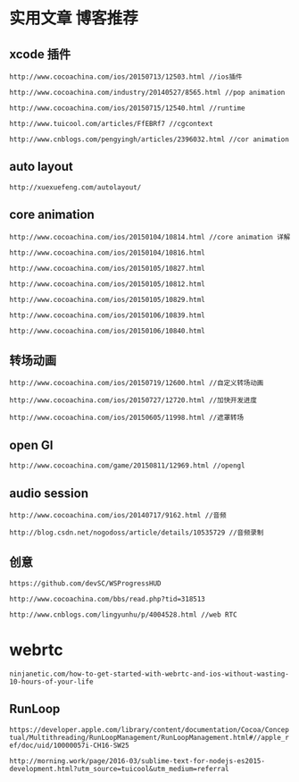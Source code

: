 # 实用文章 博客推荐

## xcode 插件

`http://www.cocoachina.com/ios/20150713/12503.html //ios插件`

`http://www.cocoachina.com/industry/20140527/8565.html //pop animation`

`http://www.cocoachina.com/ios/20150715/12540.html //runtime`

`http://www.tuicool.com/articles/FfEBRf7 //cgcontext`

`http://www.cnblogs.com/pengyingh/articles/2396032.html //cor animation`

## auto layout

`http://xuexuefeng.com/autolayout/ `

## core animation

`http://www.cocoachina.com/ios/20150104/10814.html //core animation 详解`

`http://www.cocoachina.com/ios/20150104/10816.html`

`http://www.cocoachina.com/ios/20150105/10827.html`

`http://www.cocoachina.com/ios/20150105/10812.html`

`http://www.cocoachina.com/ios/20150105/10829.html`

`http://www.cocoachina.com/ios/20150106/10839.html`

`http://www.cocoachina.com/ios/20150106/10840.html`

## 转场动画

`http://www.cocoachina.com/ios/20150719/12600.html //自定义转场动画`

`http://www.cocoachina.com/ios/20150727/12720.html //加快开发进度`

`http://www.cocoachina.com/ios/20150605/11998.html //遮罩转场`

## open Gl

`http://www.cocoachina.com/game/20150811/12969.html //opengl`

## audio session

`http://www.cocoachina.com/ios/20140717/9162.html //音频`

`http://blog.csdn.net/nogodoss/article/details/10535729 //音频录制`

## 创意

`https://github.com/devSC/WSProgressHUD`

`http://www.cocoachina.com/bbs/read.php?tid=318513`

`http://www.cnblogs.com/lingyunhu/p/4004528.html //web RTC`

# webrtc

`ninjanetic.com/how-to-get-started-with-webrtc-and-ios-without-wasting-10-hours-of-your-life`

## RunLoop

`https://developer.apple.com/library/content/documentation/Cocoa/Conceptual/Multithreading/RunLoopManagement/RunLoopManagement.html#//apple_ref/doc/uid/10000057i-CH16-SW25`

`http://morning.work/page/2016-03/sublime-text-for-nodejs-es2015-development.html?utm_source=tuicool&utm_medium=referral`

